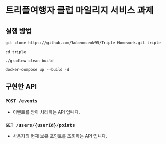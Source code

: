 # 트리플여행자 클럽 마일리지 서비스 과제
## 실행 방법
```shell
git clone https://github.com/kobeomseok95/Triple-Homework.git triple

cd triple

./gradlew clean build

docker-compose up --build -d
```

## 구현한 API
### `POST /events`
- 이벤트를 받아 처리하는 API 입니다.
### `GET /users/{userId}/points`
- 사용자의 현재 보유 포인트를 조회하는 API 입니다.